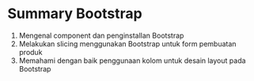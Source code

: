 # Summary Bootstrap

1. Mengenal component dan penginstallan Bootstrap
2. Melakukan slicing menggunakan Bootstrap untuk form pembuatan produk
3. Memahami dengan baik penggunaan kolom untuk desain layout pada Bootstrap